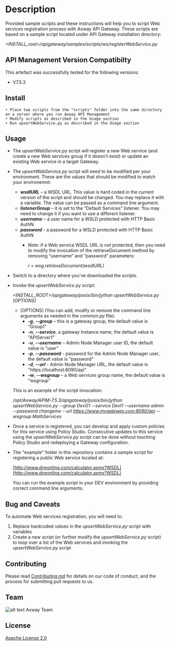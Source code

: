 # Description
Provided sample scripts and these instructions will help you to script Web services registration process with Axway API Gateway. These scripts are based on a sample script located under API Gateway installation directory:

   _<INSTALL_root>/apigateway/samples/scripts/ws/registerWebService.py_

## API Management Version Compatibilty
This artefact was successfully tested for the following versions:
- V7.5.3

## Install

```
• Place two scripts from the "scripts" folder into the same directory on a server where you run Axway API Management
• Modify scripts as described in the Usage section
• Run upsertWebService.py as described in the Usage section
```

## Usage

* The _upsertWebService.py_ script will register a new Web service (and create a new Web services group if it doesn't exist) or update an existing Web service in a target Gateway.
* The _upsertWebService.py_ script will need to be modified per your environment. These are the values that should be modified to match your environemnt:
  * ___wsdlURL___ – a WSDL URL. This value is hard coded in the current version of the script and should be changed. You may replace it with a variable. The value can be passed as a command line argument.
  * ___listenerGroup___ – it is set to the “Default Services” listener. You may need to change it if you want to use a different listener.
  * ___username___ – a user name for a WSLD protected with HTTP Basic AuthN
  * ___password___ - a password for a WSLD protected with HTTP Basic AuthN
    * _Note_: if a Web service WSDL URL is not protected, then you need to modify the invocation of the retrieveDocument method by removing “username” and “password” parameters:

      _r = wsg.retrieveDocument(wsdlURL)_
    
* Switch to a directory where you've downloaded the scripts.
* Invoke the _upsertWebService.py_ script:

   _<INSTALL_ROOT>/apigateway/posix/bin/jython upsertWebService.py [OPTIONS]_
   
  * [OPTIONS] (You can add, modify or remove the command line arguments as needed in the _common.py_ file):
    * ___-g___, ___--group___ – this is a gateway group, the default value is “Group1"
    * ___-n___, ___--service___, a gateway instance name, the default value is "APIServer1"
    * ___-u___, ___--username___ – Admin Node Manager user ID, the default value is "user"
    * ___-p___, ___--password___ - password for the Admin Node Manager user, the default value is "password"
    * ___-d___, ___--url___ - Admin Node Manager URL, the default value is "https://localhost:8090/api"
    * ___-w___, ___--wsgroup___ – a Web services group name, the default value is "wsgroup"
 
  This is an example of the script invocation:
  
  _/opt/Axway/APIM-7.5.3/apigateway/posix/bin/jython upsertWebService.py --group DevG1 --service DevI1 --username admin --password changeme --url https://www.mygateway.com:8090/api --wsgroup MathServices_
  
* Once a service is registered, you can develop and apply custom policies for this service using Policy Studio. Consecutive updates to this service using the _upsertWebService.py_ script can be done without touching Policy Studio and redeploying a Gateway configuration.
 
* The "example" folder in this repository contains a sample script for registering a public Web service located at:
  
  [http://www.dneonline.com/calculator.asmx?WSDL](http://www.dneonline.com/calculator.asmx?WSDL)
  
  You can run the example script in your DEV environment by providing correct command line arguments.

## Bug and Caveats

To automate Web services registration, you will need to:
1. Replace hardcoded values in the _upsertWebService.py_ script with variables
2. Create a new script (or further modify the _upsertWebService.py_ script) to loop over a list of the Web services and invoking the _upsertWebService.py_ script

## Contributing

Please read [Contributing.md](https://github.com/Axway-API-Management/Common/blob/master/Contributing.md) for details on our code of conduct, and the process for submitting pull requests to us.


## Team

![alt text][Axwaylogo] Axway Team

[Axwaylogo]: https://github.com/Axway-API-Management/Common/blob/master/img/AxwayLogoSmall.png  "Axway logo"


## License
[Apache License 2.0](/LICENSE)
